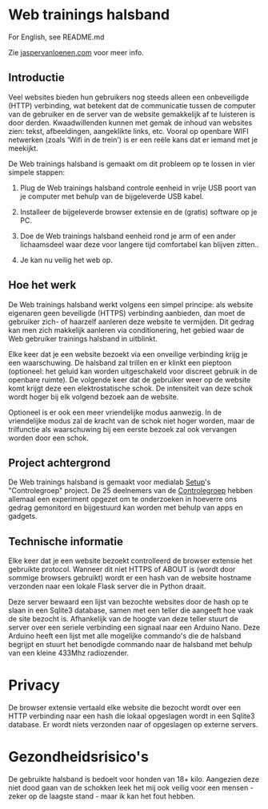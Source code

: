 # Web trainings halsband

For English, see README.md

Zie [jaspervanloenen.com](http://www.jaspervanloenen.com) voor meer info.

## Introductie


Veel websites bieden hun gebruikers nog steeds alleen een onbeveiligde (HTTP) verbinding, wat betekent dat de communicatie tussen de computer van de gebruiker en de server van de website gemakkelijk af te luisteren is door derden. Kwaadwillenden kunnen met gemak de inhoud van websites zien: tekst, afbeeldingen, aangeklikte links, etc. Vooral op openbare WIFI netwerken (zoals 'Wifi in de trein') is er een reële kans dat er iemand met je meekijkt.

De Web trainings halsband is gemaakt om dit probleem op te lossen in vier simpele stappen:

1. Plug de Web trainings halsband controle eenheid in vrije USB poort van je computer met behulp van de bijgeleverde USB kabel.

2. Installeer de bijgeleverde browser extensie en de (gratis) software op je PC.

3. Doe de Web trainings halsband eenheid rond je arm of een ander lichaamsdeel waar deze voor langere tijd comfortabel kan blijven zitten..

4. Je kan nu veilig het web op.

## Hoe het werk

De Web trainings halsband werkt volgens een simpel principe: als website eigenaren geen beveiligde (HTTPS) verbinding aanbieden, dan moet de gebruiker zich- of haarzelf aanleren deze website te vermijden. Dit gedrag kan men zich makkelijk aanleren via conditionering, het gebied waar de Web gebruiker trainings halsband in uitblinkt.

Elke keer dat je een website bezoekt via een onveilige verbinding krijg je een waarschuwing. De halsband zal trillen en er klinkt een pieptoon (optioneel: het geluid kan worden uitgeschakeld voor discreet gebruik in de openbare ruimte). De volgende keer dat de gebruiker weer op de website komt krijgt deze een elektrostatische schok. De intensiteit van deze schok wordt hoger bij elk volgend bezoek aan de website.

Optioneel is er ook een meer vriendelijke modus aanwezig. In de vriendelijke modus zal de kracht van de schok niet hoger worden, maar de trilfunctie als waarschuwing bij een eerste bezoek zal ook vervangen worden door een schok.

## Project achtergrond

De Web trainings halsband is gemaakt voor medialab [Setup](http://www.setup.nl)'s "Controlegroep" project. De 25 deelnemers van de [Controlegroep](http://www.controlegroep.nl) hebben allemaal een experiment opgezet om te onderzoeken in hoeverre ons gedrag gemonitord en bijgestuurd kan worden met behulp van apps en gadgets.

## Technische informatie

Elke keer dat je een website bezoekt controlleerd de browser extensie het gebruikte protocol. Wanneer dit niet HTTPS of ABOUT is (wordt door sommige browsers gebruikt) wordt er een hash van de website hostname verzonden naar een lokale Flask server die in Python draait.

Deze server bewaard een lijst van bezochte websites door de hash op te slaan in een Sqlite3 database, samen met een teller die aangeeft hoe vaak de site bezocht is. Afhankelijk van de hoogte van deze teller stuurt de server over een seriele verbinding een signaal naar een Arduino Nano. Deze Arduino heeft een lijst met alle mogelijke commando's die de halsband begrijpt en stuurt het benodigde commando naar de halsband met behulp van een kleine 433Mhz radiozender.

# Privacy

De browser extensie vertaald elke website die bezocht wordt over een HTTP verbinding naar een hash die lokaal opgeslagen wordt in een Sqlite3 database. Er wordt niets verzonden naar of opgeslagen op externe servers.

# Gezondheidsrisico's

De gebruikte halsband is bedoelt voor honden van 18+ kilo. Aangezien deze niet dood gaan van de schokken leek het mij ook veilig voor een mensen - zeker op de laagste stand - maar ik kan het fout hebben.
